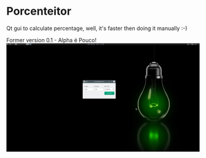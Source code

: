 # Porcenteitor
Qt gui to calculate percentage, well, it's faster then doing it manually :-)

Former version 0.1 - Alpha é Pouco!
![Alt text](/Porcenteitor.png)
